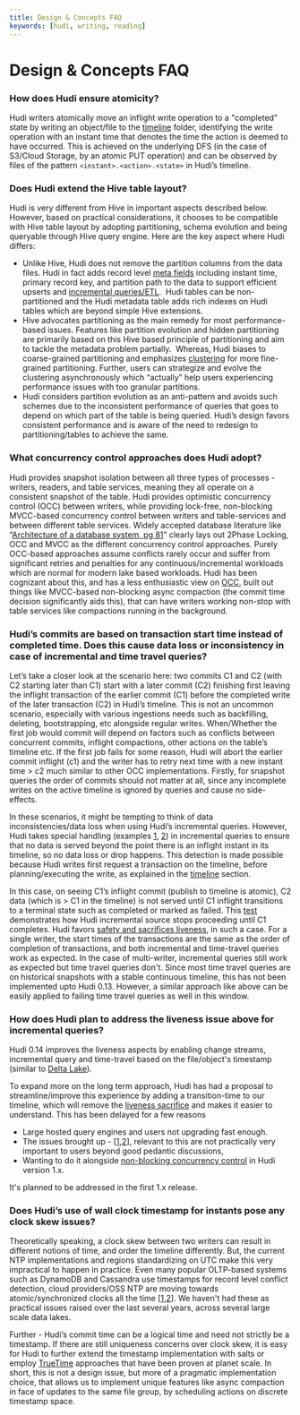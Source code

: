 ```yaml
---
title: Design & Concepts FAQ
keywords: [hudi, writing, reading]
---
```


# Design & Concepts FAQ

### How does Hudi ensure atomicity?

Hudi writers atomically move an inflight write operation to a "completed" state by writing an object/file to the [timeline](/docs/timeline) folder, identifying the write operation with an instant time that denotes the time the action is deemed to have occurred. This is achieved on the underlying DFS (in the case of S3/Cloud Storage, by an atomic PUT operation) and can be observed by files of the pattern `<instant>.<action>.<state>` in Hudi’s timeline.

### Does Hudi extend the Hive table layout?

Hudi is very different from Hive in important aspects described below. However, based on practical considerations, it chooses to be compatible with Hive table layout by adopting partitioning, schema evolution and being queryable through Hive query engine. Here are the key aspect where Hudi differs:

*   Unlike Hive, Hudi does not remove the partition columns from the data files. Hudi in fact adds record level [meta fields](/tech-specs#meta-fields) including instant time, primary record key, and partition path to the data to support efficient upserts and [incremental queries/ETL](/docs/use_cases#efficient-data-lakes-with-incremental-processing).  Hudi tables can be non-partitioned and the Hudi metadata table adds rich indexes on Hudi tables which are beyond simple Hive extensions.
*   Hive advocates partitioning as the main remedy for most performance-based issues. Features like partition evolution and hidden partitioning are primarily based on this Hive based principle of partitioning and aim to tackle the metadata problem partially.  Whereas, Hudi biases to coarse-grained partitioning and emphasizes [clustering](/docs/clustering) for more fine-grained partitioning. Further, users can strategize and evolve the clustering asynchronously which “actually” help users experiencing performance issues with too granular partitions.
*   Hudi considers partition evolution as an anti-pattern and avoids such schemes due to the inconsistent performance of queries that goes to depend on which part of the table is being queried. Hudi’s design favors consistent performance and is aware of the need to redesign to partitioning/tables to achieve the same.

### What concurrency control approaches does Hudi adopt?

Hudi provides snapshot isolation between all three types of processes - writers, readers, and table services, meaning they all operate on a consistent snapshot of the table. Hudi provides optimistic concurrency control (OCC) between writers, while providing lock-free, non-blocking MVCC-based concurrency control between writers and table-services and between different table services. Widely accepted database literature like “[Architecture of a database system, pg 81](https://dsf.berkeley.edu/papers/fntdb07-architecture.pdf)” clearly lays out 2Phase Locking, OCC and MVCC as the different concurrency control approaches. Purely OCC-based approaches assume conflicts rarely occur and suffer from significant retries and penalties for any continuous/incremental workloads which are normal for modern lake based workloads. Hudi has been cognizant about this, and has a less enthusiastic view on [OCC](/blog/2021/12/16/lakehouse-concurrency-control-are-we-too-optimistic/), built out things like MVCC-based non-blocking async compaction (the commit time decision significantly aids this), that can have writers working non-stop with table services like compactions running in the background.

### Hudi’s commits are based on transaction start time instead of completed time. Does this cause data loss or inconsistency in case of incremental and time travel queries?

Let’s take a closer look at the scenario here: two commits C1 and C2 (with C2 starting later than C1) start with a later commit (C2) finishing first leaving the inflight transaction of the earlier commit (C1) 
before the completed write of the later transaction (C2) in Hudi’s timeline. This is not an uncommon scenario, especially with various ingestions needs such as backfilling, deleting, bootstrapping, etc 
alongside regular writes. When/Whether the first job would commit will depend on factors such as conflicts between concurrent commits, inflight compactions, other actions on the table’s timeline etc. 
If the first job fails for some reason, Hudi will abort the earlier commit inflight (c1) and the writer has to retry next time with a new instant time > c2 much similar to other OCC implementations. 
Firstly, for snapshot queries the order of commits should not matter at all, since any incomplete writes on the active timeline is ignored by queries and cause no side-effects.

In these scenarios, it might be tempting to think of data inconsistencies/data loss when using Hudi’s incremental queries. However, Hudi takes special handling 
(examples [1](https://github.com/apache/hudi/blob/aea5bb6f0ab824247f5e3498762ad94f643a2cb6/hudi-utilities/src/main/java/org/apache/hudi/utilities/sources/helpers/IncrSourceHelper.java#L76), 
[2](https://github.com/apache/hudi/blame/7a6543958368540d221ddc18e0c12b8d526b6859/hudi-hadoop-mr/src/main/java/org/apache/hudi/hadoop/utils/HoodieInputFormatUtils.java#L173)) in incremental queries to ensure that no data 
is served beyond the point there is an inflight instant in its timeline, so no data loss or drop happens. This detection is made possible because Hudi writes first request a transaction on the timeline, before planning/executing
the write, as explained in the [timeline](/docs/timeline#states) section.

In this case, on seeing C1’s inflight commit (publish to timeline is atomic), C2 data (which is > C1 in the timeline) is not served until C1 inflight transitions to a terminal state such as completed or marked as failed. 
This [test](https://github.com/apache/hudi/blob/master/hudi-utilities/src/test/java/org/apache/hudi/utilities/sources/TestHoodieIncrSource.java#L137) demonstrates how Hudi incremental source stops proceeding until C1 completes. 
Hudi favors [safety and sacrifices liveness](https://en.wikipedia.org/wiki/Safety_and_liveness_properties), in such a case. For a single writer, the start times of the transactions are the same as the order of completion of transactions, and both incremental and time-travel queries work as expected. 
In the case of multi-writer, incremental queries still work as expected but time travel queries don't. Since most time travel queries are on historical snapshots with a stable continuous timeline, this has not been implemented upto Hudi 0.13. 
However, a similar approach like above can be easily applied to failing time travel queries as well in this window.

### How does Hudi plan to address the liveness issue above for incremental queries?

Hudi 0.14 improves the liveness aspects by enabling change streams, incremental query and time-travel based on the file/object's timestamp (similar to [Delta Lake](https://docs.delta.io/latest/delta-batch.html#query-an-older-snapshot-of-a-table-time-travel)).

To expand more on the long term approach, Hudi has had a proposal to streamline/improve this experience by adding a transition-time to our timeline, which will remove the [liveness sacrifice](https://en.wikipedia.org/wiki/Safety_and_liveness_properties) and makes it easier to understand. 
This has been delayed for a few reasons 

- Large hosted query engines and users not upgrading fast enough. 
- The issues brought up - \[[1](/faq/design_and_concepts#does-hudis-use-of-wall-clock-timestamp-for-instants-pose-any-clock-skew-issues),[2](/faq/design_and_concepts#hudis-commits-are-based-on-transaction-start-time-instead-of-completed-time-does-this-cause-data-loss-or-inconsistency-in-case-of-incremental-and-time-travel-queries)\], 
relevant to this are not practically very important to users beyond good pedantic discussions, 
- Wanting to do it alongside [non-blocking concurrency control](https://github.com/apache/hudi/pull/7907) in Hudi version 1.x.

It's planned to be addressed in the first 1.x release.

### Does Hudi’s use of wall clock timestamp for instants pose any clock skew issues?

Theoretically speaking, a clock skew between two writers can result in different notions of time, and order the timeline differently. But, the current NTP implementations and regions standardizing on UTC make this very impractical to happen in practice. Even many popular OLTP-based systems such as DynamoDB and Cassandra use timestamps for record level conflict detection, cloud providers/OSS NTP are moving towards atomic/synchronized clocks all the time \[[1](https://aws.amazon.com/about-aws/whats-new/2017/11/introducing-the-amazon-time-sync-service/),[2](https://engineering.fb.com/2020/03/18/production-engineering/ntp-service/)\]. We haven't had these as practical issues raised over the last several years, across several large scale data lakes.

Further - Hudi’s commit time can be a logical time and need not strictly be a timestamp. If there are still uniqueness concerns over clock skew, it is easy for Hudi to further extend the timestamp implementation with salts or employ [TrueTime](https://www.cockroachlabs.com/blog/living-without-atomic-clocks/) approaches that have been proven at planet scale. In short, this is not a design issue, but more of a pragmatic implementation choice, that allows us to implement unique features like async compaction in face of updates to the same file group, by scheduling actions on discrete timestamp space.

